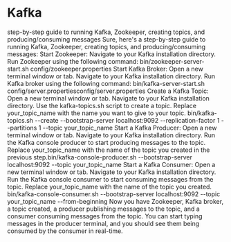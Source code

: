 # Kafka
 step-by-step guide to running Kafka, Zookeeper, creating topics, and producing/consuming messages
Sure, here's a step-by-step guide to running Kafka, Zookeeper, creating topics, and producing/consuming messages:
Start Zookeeper:
Navigate to your Kafka installation directory.
Run Zookeeper using the following command:
bin/zookeeper-server-start.sh config/zookeeper.properties
          Start Kafka Broker:
Open a new terminal window or tab.
Navigate to your Kafka installation directory.
Run Kafka broker using the following command:
bin/kafka-server-start.sh config/server.propertiesconfig/server.properties
Create a Kafka Topic:
Open a new terminal window or tab.
Navigate to your Kafka installation directory.
Use the kafka-topics.sh script to create a topic. Replace your_topic_name with the name you want to give to your topic.
bin/kafka-topics.sh --create --bootstrap-server localhost:9092 --replication-factor 1 --partitions 1 --topic your_topic_name
Start a Kafka Producer:
Open a new terminal window or tab.
Navigate to your Kafka installation directory.
Run the Kafka console producer to start producing messages to the topic. Replace your_topic_name with the name of the topic you created in the previous step.bin/kafka-console-producer.sh --bootstrap-server localhost:9092 --topic your_topic_name
Start a Kafka Consumer:
Open a new terminal window or tab.
Navigate to your Kafka installation directory.
Run the Kafka console consumer to start consuming messages from the topic. Replace your_topic_name with the name of the topic you created.
bin/kafka-console-consumer.sh --bootstrap-server localhost:9092 --topic your_topic_name --from-beginning
Now you have Zookeeper, Kafka broker, a topic created, a producer publishing messages to the topic, and a consumer consuming messages from the topic. You can start typing messages in the producer terminal, and you should see them being consumed by the consumer in real-time.

